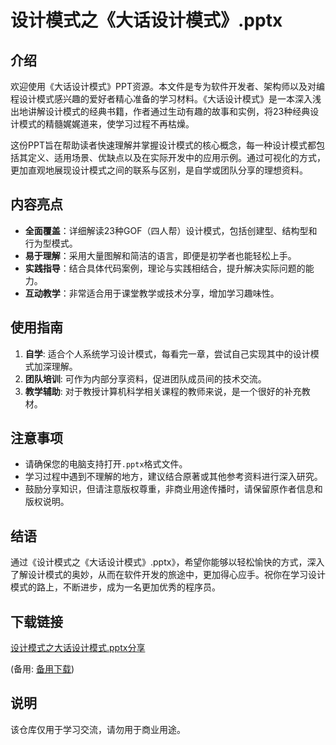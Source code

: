 # 设计模式之《大话设计模式》.pptx

## 介绍

欢迎使用《大话设计模式》PPT资源。本文件是专为软件开发者、架构师以及对编程设计模式感兴趣的爱好者精心准备的学习材料。《大话设计模式》是一本深入浅出地讲解设计模式的经典书籍，作者通过生动有趣的故事和实例，将23种经典设计模式的精髓娓娓道来，使学习过程不再枯燥。

这份PPT旨在帮助读者快速理解并掌握设计模式的核心概念，每一种设计模式都包括其定义、适用场景、优缺点以及在实际开发中的应用示例。通过可视化的方式，更加直观地展现设计模式之间的联系与区别，是自学或团队分享的理想资料。

## 内容亮点

- **全面覆盖**：详细解读23种GOF（四人帮）设计模式，包括创建型、结构型和行为型模式。
- **易于理解**：采用大量图解和简洁的语言，即便是初学者也能轻松上手。
- **实践指导**：结合具体代码案例，理论与实践相结合，提升解决实际问题的能力。
- **互动教学**：非常适合用于课堂教学或技术分享，增加学习趣味性。

## 使用指南

1. **自学**: 适合个人系统学习设计模式，每看完一章，尝试自己实现其中的设计模式加深理解。
2. **团队培训**: 可作为内部分享资料，促进团队成员间的技术交流。
3. **教学辅助**: 对于教授计算机科学相关课程的教师来说，是一个很好的补充教材。

## 注意事项

- 请确保您的电脑支持打开`.pptx`格式文件。
- 学习过程中遇到不理解的地方，建议结合原著或其他参考资料进行深入研究。
- 鼓励分享知识，但请注意版权尊重，非商业用途传播时，请保留原作者信息和版权说明。

## 结语

通过《设计模式之《大话设计模式》.pptx》，希望你能够以轻松愉快的方式，深入了解设计模式的奥妙，从而在软件开发的旅途中，更加得心应手。祝你在学习设计模式的路上，不断进步，成为一名更加优秀的程序员。

## 下载链接
[设计模式之大话设计模式.pptx分享](https://pan.quark.cn/s/8bf1e2045a32) 

(备用: [备用下载](https://pan.baidu.com/s/1EtHEE1lMjJFTJnJR4gxeWw?pwd=1234))

## 说明

该仓库仅用于学习交流，请勿用于商业用途。

